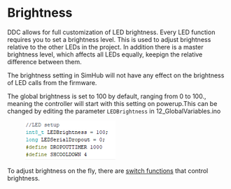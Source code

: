# Brightness

DDC allows for full customization of LED brightness. Every LED function requires you to set a brightness level. This is used to adjust brightness relative to the other LEDs in the project. In addition there is a master brightness level, which affects all LEDs equally, keepign the relative difference between them.

The brightness setting in SimHub will not have any effect on the brightness of LED calls from the firmware.&#x20;

The global brightness is set to 100 by default, ranging from 0 to 100., meaning the controller will start with this setting on powerup.This can be changed by editing the parameter `LEDBrightness` in 12\_GlobalVariables.ino

<figure><img src="../../../../.gitbook/assets/image (14) (1).png" alt=""><figcaption></figcaption></figure>

To adjust brightness on the fly, there are [switch functions](../../../../switch-library/led-control.md) that control brightness.
